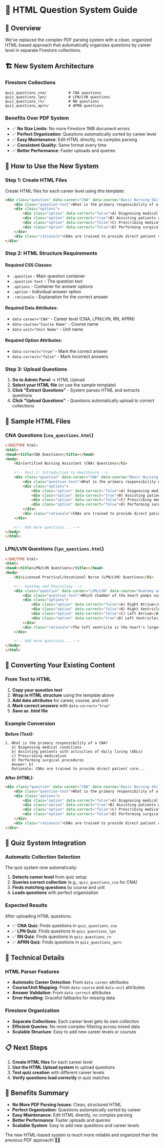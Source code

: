 # 🏥 HTML Question System Guide

## 🎯 **Overview**

We've replaced the complex PDF parsing system with a clean, organized HTML-based approach that automatically organizes questions by career level in separate Firestore collections.

## 🏗️ **New System Architecture**

### **Firestore Collections**
```
quiz_questions_cna/          # CNA questions
quiz_questions_lpn/          # LPN/LVN questions  
quiz_questions_rn/           # RN questions
quiz_questions_aprn/         # APRN questions
```

### **Benefits Over PDF System**
- ✅ **No Size Limits**: No more Firestore 1MB document errors
- ✅ **Perfect Organization**: Questions automatically sorted by career level
- ✅ **Easy Maintenance**: Edit HTML directly, no complex parsing
- ✅ **Consistent Quality**: Same format every time
- ✅ **Better Performance**: Faster uploads and queries

## 🔧 **How to Use the New System**

### **Step 1: Create HTML Files**

Create HTML files for each career level using this template:

```html
<div class="question" data-career="CNA" data-course="Basic Nursing Skills / Nurse Aide Training" data-unit="Unit 1: Introduction to Healthcare">
    <div class="question-text">What is the primary responsibility of a CNA?</div>
    <div class="options">
        <div class="option" data-correct="false">A) Diagnosing medical conditions</div>
        <div class="option" data-correct="true">B) Assisting patients with activities of daily living (ADLs)</div>
        <div class="option" data-correct="false">C) Prescribing medication</div>
        <div class="option" data-correct="false">D) Performing surgical procedures</div>
    </div>
    <div class="rationale">CNAs are trained to provide direct patient care, which includes helping with ADLs like bathing, dressing, and eating.</div>
</div>
```

### **Step 2: HTML Structure Requirements**

#### **Required CSS Classes:**
- `.question` - Main question container
- `.question-text` - The question text
- `.options` - Container for answer options
- `.option` - Individual answer option
- `.rationale` - Explanation for the correct answer

#### **Required Data Attributes:**
- `data-career="CNA"` - Career level (CNA, LPN/LVN, RN, APRN)
- `data-course="Course Name"` - Course name
- `data-unit="Unit Name"` - Unit name

#### **Required Option Attributes:**
- `data-correct="true"` - Mark the correct answer
- `data-correct="false"` - Mark incorrect answers

### **Step 3: Upload Questions**

1. **Go to Admin Panel** → HTML Upload
2. **Select your HTML file** (or use the sample template)
3. **Click "Extract Questions"** - System parses HTML and extracts questions
4. **Click "Upload Questions"** - Questions automatically upload to correct collections

## 📁 **Sample HTML Files**

### **CNA Questions** (`cna_questions.html`)
```html
<!DOCTYPE html>
<html>
<head><title>CNA Questions</title></head>
<body>
    <h1>Certified Nursing Assistant (CNA) Questions</h1>
    
    <!-- Unit 1: Introduction to Healthcare -->
    <div class="question" data-career="CNA" data-course="Basic Nursing Skills / Nurse Aide Training" data-unit="Unit 1: Introduction to Healthcare">
        <div class="question-text">What is the primary responsibility of a CNA?</div>
        <div class="options">
            <div class="option" data-correct="false">A) Diagnosing medical conditions</div>
            <div class="option" data-correct="true">B) Assisting patients with activities of daily living (ADLs)</div>
            <div class="option" data-correct="false">C) Prescribing medication</div>
            <div class="option" data-correct="false">D) Performing surgical procedures</div>
        </div>
        <div class="rationale">CNAs are trained to provide direct patient care, which includes helping with ADLs like bathing, dressing, and eating.</div>
    </div>
    
    <!-- Add more questions... -->
</body>
</html>
```

### **LPN/LVN Questions** (`lpn_questions.html`)
```html
<!DOCTYPE html>
<html>
<head><title>LPN/LVN Questions</title></head>
<body>
    <h1>Licensed Practical/Vocational Nurse (LPN/LVN) Questions</h1>
    
    <!-- Anatomy and Physiology -->
    <div class="question" data-career="LPN/LVN" data-course="Anatomy and Physiology" data-unit="Unit 1: Body Systems">
        <div class="question-text">Which chamber of the heart pumps oxygenated blood to the entire body?</div>
        <div class="options">
            <div class="option" data-correct="false">A) Right Atrium</div>
            <div class="option" data-correct="false">B) Right Ventricle</div>
            <div class="option" data-correct="false">C) Left Atrium</div>
            <div class="option" data-correct="true">D) Left Ventricle</div>
        </div>
        <div class="rationale">The left ventricle is the heart's largest and strongest chamber. It contracts to pump oxygen-rich blood through the aorta to the rest of the body.</div>
    </div>
    
    <!-- Add more questions... -->
</body>
</html>
```

## 🚀 **Converting Your Existing Content**

### **From Text to HTML**

1. **Copy your question text**
2. **Wrap in HTML structure** using the template above
3. **Add data attributes** for career, course, and unit
4. **Mark correct answers** with `data-correct="true"`
5. **Save as .html file**

### **Example Conversion**

**Before (Text):**
```
1. What is the primary responsibility of a CNA?
   a) Diagnosing medical conditions
   b) Assisting patients with activities of daily living (ADLs)
   c) Prescribing medication
   d) Performing surgical procedures
   Answer: b)
   Rationale: CNAs are trained to provide direct patient care...
```

**After (HTML):**
```html
<div class="question" data-career="CNA" data-course="Basic Nursing Skills / Nurse Aide Training" data-unit="Unit 1: Introduction to Healthcare">
    <div class="question-text">What is the primary responsibility of a CNA?</div>
    <div class="options">
        <div class="option" data-correct="false">A) Diagnosing medical conditions</div>
        <div class="option" data-correct="true">B) Assisting patients with activities of daily living (ADLs)</div>
        <div class="option" data-correct="false">C) Prescribing medication</div>
        <div class="option" data-correct="false">D) Performing surgical procedures</div>
    </div>
    <div class="rationale">CNAs are trained to provide direct patient care...</div>
</div>
```

## 🎯 **Quiz System Integration**

### **Automatic Collection Selection**

The quiz system now automatically:
1. **Detects career level** from quiz setup
2. **Queries correct collection** (e.g., `quiz_questions_cna` for CNA)
3. **Finds matching questions** by course and unit
4. **Loads questions** with perfect organization

### **Expected Results**

After uploading HTML questions:
- ✅ **CNA Quiz**: Finds questions in `quiz_questions_cna`
- ✅ **LPN Quiz**: Finds questions in `quiz_questions_lpn`
- ✅ **RN Quiz**: Finds questions in `quiz_questions_rn`
- ✅ **APRN Quiz**: Finds questions in `quiz_questions_aprn`

## 🔧 **Technical Details**

### **HTML Parser Features**
- **Automatic Career Detection**: From `data-career` attributes
- **Course/Unit Mapping**: From `data-course` and `data-unit` attributes
- **Answer Validation**: From `data-correct` attributes
- **Error Handling**: Graceful fallbacks for missing data

### **Firestore Organization**
- **Separate Collections**: Each career level gets its own collection
- **Efficient Queries**: No more complex filtering across mixed data
- **Scalable Structure**: Easy to add new career levels or courses

## 📋 **Next Steps**

1. **Create HTML files** for each career level
2. **Use the HTML Upload system** to upload questions
3. **Test quiz creation** with different career levels
4. **Verify questions load correctly** in quiz matches

## 🎉 **Benefits Summary**

- **No More PDF Parsing Issues**: Clean, structured HTML
- **Perfect Organization**: Questions automatically sorted by career
- **Easy Maintenance**: Edit HTML directly, no complex parsing
- **Better Performance**: Faster uploads and queries
- **Scalable System**: Easy to add new questions and career levels

The new HTML-based system is much more reliable and organized than the previous PDF approach! 🏥✨
